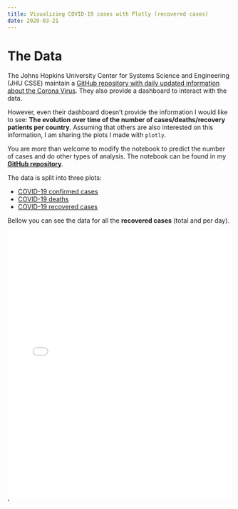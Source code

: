 ```yaml
---
title: Visualizing COVID-19 cases with Plotly (recovered cases)
date: 2020-03-21
---
```


# The Data

The Johns Hopkins University Center for Systems Science and Engineering (JHU CSSE) maintain a [GitHub repository with daily updated information about the Corona Virus](https://github.com/CSSEGISandData/COVID-19). They also provide a dashboard to interact with the data.

However, even their dashboard doesn’t provide the information I would like to see: **The evolution over time of the number of cases/deaths/recovery patients per country**. Assuming that others are also interested on this information, I am sharing the plots I made with `plotly`.

You are more than welcome to modify the notebook to predict the number of cases and do other types of analysis. The notebook can be found in my **[GitHub repository](https://github.com/luizvbo/notebooks/blob/master/corona-plots-plotly.ipynb)**.

The data is split into three plots:

- [COVID-19 confirmed cases](coronavirus-cases)
- [COVID-19 deaths](coronavirus-deaths)
- [COVID-19 recovered cases](coronavirus-recovered)

Bellow you can see the data for all the **recovered cases** (total and per day).

<iframe id="igraph" scrolling="no" style="border:none;"
        seamless="seamless" src="plot_recovered.html" height="600px" width="100%">
</iframe>'
